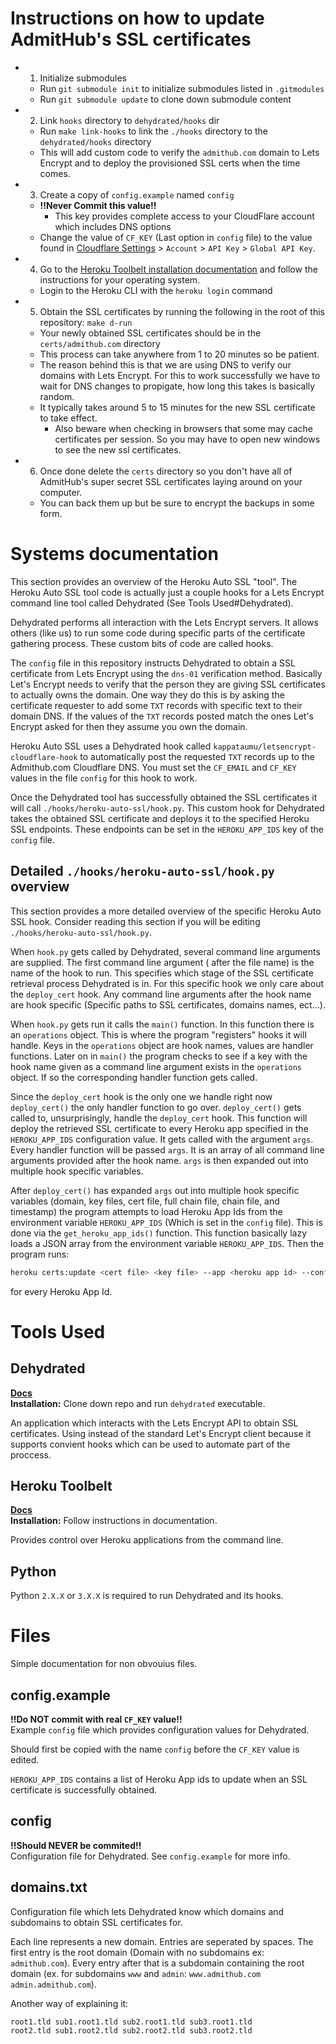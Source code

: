 # Instructions on how to update AdmitHub's SSL certificates
- 1. Initialize submodules
    - Run `git submodule init` to initialize submodules listed in `.gitmodules`
    - Run `git submodule update` to clone down submodule content
- 2. Link `hooks` directory to `dehydrated/hooks` dir
    - Run `make link-hooks` to link the `./hooks` directory to the `dehydrated/hooks` directory
    - This will add custom code to verify the `admithub.com` domain to Lets Encrypt and to deploy the provisioned SSL 
      certs when the time comes.
- 3. Create a copy of `config.example` named `config`
	- **!!Never Commit this value!!**
		- This key provides complete access to your CloudFlare account which includes DNS options
	- Change the value of `CF_KEY` (Last option in `config` file) to the value found in [Cloudflare Settings](https://www.cloudflare.com/a/account/my-account) > `Account` > `API Key` > `Global API Key`.
- 4. Go to the [Heroku Toolbelt installation documentation](https://devcenter.heroku.com/articles/heroku-cli#download-and-install) and follow the instructions for your operating system.
	- Login to the Heroku CLI with the `heroku login` command
- 5. Obtain the SSL certificates by running the following in the root of this repository: `make d-run`
	- Your newly obtained SSL certificates should be in the `certs/admithub.com` directory
	- This process can take anywhere from 1 to 20 minutes so be patient.
	- The reason behind this is that we are using DNS to verify our domains with Lets Encrypt. For this to work successfully we have
	to wait for DNS changes to propigate, how long this takes is basically random.
    - It typically takes around 5 to 15 minutes for the new SSL certificate to take effect.
		- Also beware when checking in browsers that some may cache certificates per session. So you may have to open new windows to see the new ssl certificates.
- 6. Once done delete the `certs` directory so you don't have all of AdmitHub's super secret SSL certificates laying around on your computer.
	- You can back them up but be sure to encrypt the backups in some form.
	
# Systems documentation
This section provides an overview of the Heroku Auto SSL "tool".
The Heroku Auto SSL tool code is actually just a couple hooks for a Lets Encrypt command line tool called Dehydrated 
(See Tools Used#Dehydrated). 

Dehydrated performs all interaction with the Lets Encrypt servers. It allows others (like us) to run some code during 
specific parts of the certificate gathering process. These custom bits of code are called hooks.

The `config` file in this repository instructs Dehydrated to obtain a SSL certificate from Lets Encrypt using the 
`dns-01` verification method. Basically Let's Encrypt needs to verify that the person they are giving SSL certificates 
to actually owns the domain. One way they do this is by asking the certificate requester to add some `TXT` records with 
specific text to their domain DNS. If the values of the `TXT` records posted match the ones Let's Encrypt asked for then 
they assume you own the domain. 

Heroku Auto SSL uses a Dehydrated hook called `kappataumu/letsencrypt-cloudflare-hook` to automatically post the requested 
`TXT` records up to the Admithub.com Cloudflare DNS. You must set the `CF_EMAIL` and `CF_KEY` values in the file `config` 
for this hook to work. 

Once the Dehydrated tool has successfully obtained the SSL certificates it will call `./hooks/heroku-auto-ssl/hook.py`. 
This custom hook for Dehydrated takes the obtained SSL certificate and deploys it to the specified Heroku SSL endpoints. 
These endpoints can be set in the `HEROKU_APP_IDS` key of the `config` file. 

## Detailed `./hooks/heroku-auto-ssl/hook.py` overview
This section provides a more detailed overview of the specific Heroku Auto SSL hook. Consider reading this section if 
you will be editing `./hooks/heroku-auto-ssl/hook.py`.

When `hook.py` gets called by Dehydrated, several command line arguments are supplied. The first command line argument (
after the file name) is the name of the hook to run. This specifies which stage of the SSL certificate retrieval process 
Dehydrated is in. For this specific hook we only care about the `deploy_cert` hook. Any command line arguments after the 
hook name are hook specific (Specific paths to SSL certificates, domains names, ect...). 

When `hook.py` gets run it calls the `main()` function. In this function there is an `operations` object. This is 
where the program "registers" hooks it will handle. Keys in the `operations` object are hook names, values are handler 
functions. Later on in `main()` the program checks to see if a key with the hook name given as a command line argument 
exists in the `operations` object. If so the corresponding handler function gets called. 

Since the `deploy_cert` hook is the only one we handle right now `deploy_cert()` the only handler function to go over. 
`deploy_cert()` gets called to, unsurprisingly, handle the `deploy_cert` hook. This function will deploy the retrieved 
SSL certificate to every Heroku app specified in the `HEROKU_APP_IDS` configuration value. It gets called with the 
argument `args`. Every handler function will be passed `args`. It is an array of all command line arguments provided after 
the hook name. `args` is then expanded out into multiple hook specific variables.

After `deploy_cert()` has expanded `args` out into multiple hook specific variables (domain, key files, cert file, 
full chain file, chain file, and timestamp) the program attempts to load Heroku App Ids from the environment variable 
`HEROKU_APP_IDS` (Which is set in the `config` file). This is done via the `get_heroku_app_ids()` function. This 
function basically lazy loads a JSON array from the environment variable `HEROKU_APP_IDS`. Then the program runs:
```bash
heroku certs:update <cert file> <key file> --app <heroku app id> --confirm <heroku app id>
```

for every Heroku App Id. 


# Tools Used
## Dehydrated
**[Docs](https://dehydrated.de)**  
**Installation:** Clone down repo and run `dehydrated` executable.  

An application which interacts with the Lets Encrypt API to obtain SSL
certificates. Using instead of the standard Let's Encrypt client
because it supports convient hooks which can be used to automate part of the proccess.

## Heroku Toolbelt
**[Docs](https://devcenter.heroku.com/articles/heroku-cli)**  
**Installation:** Follow instructions in documentation.  

Provides control over Heroku applications from the command line.

## Python
Python `2.X.X` or `3.X.X` is required to run Dehydrated and its hooks.

# Files
Simple documentation for non obvouius files.

## config.example
**!!Do NOT commit with real `CF_KEY` value!!**  
Example `config` file which provides configuration values for Dehydrated.  

Should first be copied with the name `config` before the `CF_KEY` value
is edited.

`HEROKU_APP_IDS` contains a list of Heroku App ids to update when an SSL certificate is successfully obtained.

## config
**!!Should NEVER be commited!!**  
Configuration file for Dehydrated. See `config.example` for more info.

## domains.txt
Configuration file which lets Dehydrated know which domains and subdomains to obtain SSL certificates for.

Each line represents a new domain. Entries are seperated by spaces.
The first entry is the root domain (Domain with no subdomains ex: `admithub.com`). Every entry after that is a subdomain containing the
root domain (ex. for subdomains `www` and `admin`: `www.admithub.com` `admin.admithub.com`).  

Another way of explaining it:
```
root1.tld sub1.root1.tld sub2.root1.tld sub3.root1.tld
root2.tld sub1.root2.tld sub2.root2.tld sub3.root2.tld
```
